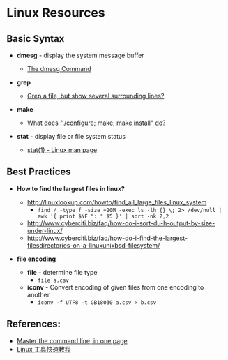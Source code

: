 # Linux Resources

## Basic Syntax

- **dmesg** - display the system message buffer
    - [The dmesg Command](http://www.linfo.org/dmesg.html)

- **grep**
    - [Grep a file, but show several surrounding lines?](http://stackoverflow.com/questions/9081/grep-a-file-but-show-several-surrounding-lines)

- **make**
    - [What does "./configure; make; make install" do?](http://askubuntu.com/questions/173088/what-does-configure-make-make-install-do)

- **stat** - display file or file system status
    - [stat(1) - Linux man page](http://linux.die.net/man/1/stat)

## Best Practices

- **How to find the largest files in linux?**
    - <http://linuxlookup.com/howto/find_all_large_files_linux_system>
        - `find / -type f -size +20M -exec ls -lh {} \; 2> /dev/null | awk '{ print $NF ": " $5 }' | sort -nk 2,2`
    - <http://www.cyberciti.biz/faq/how-do-i-sort-du-h-output-by-size-under-linux/>
    - <http://www.cyberciti.biz/faq/how-do-i-find-the-largest-filesdirectories-on-a-linuxunixbsd-filesystem/>

- **file encoding**
    - **file** - determine file type
        - `file a.csv`
    - **iconv** - Convert encoding of given files from one encoding to another
        - `iconv -f UTF8 -t GB18030 a.csv > b.csv`

## References:

- [Master the command line, in one page](https://github.com/jlevy/the-art-of-command-line)
- [Linux 工具快速教程](http://linuxtools-rst.readthedocs.org/zh_CN/latest/)
